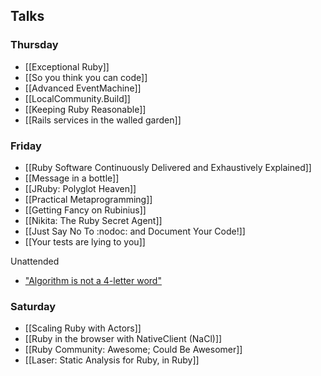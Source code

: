 ## Talks

### Thursday

* [[Exceptional Ruby]]
* [[So you think you can code]]
* [[Advanced EventMachine]]
* [[LocalCommunity.Build]]
* [[Keeping Ruby Reasonable]]
* [[Rails services in the walled garden]]

### Friday

* [[Ruby Software Continuously Delivered and Exhaustively Explained]]
* [[Message in a bottle]]
* [[JRuby: Polyglot Heaven]]
* [[Practical Metaprogramming]]
* [[Getting Fancy on Rubinius]]
* [[Nikita: The Ruby Secret Agent]]
* [[Just Say No To :nodoc: and Document Your Code!]]
* [[Your tests are lying to you]]

Unattended

* ["Algorithm is not a 4-letter word"](http://www.jamisbuck.org/presentations/rubyconf2011/index.html)

### Saturday

* [[Scaling Ruby with Actors]]
* [[Ruby in the browser with NativeClient (NaCl)]]
* [[Ruby Community: Awesome; Could Be Awesomer]]
* [[Laser: Static Analysis for Ruby, in Ruby]]